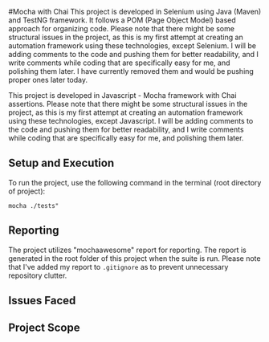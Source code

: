 ﻿#Mocha with Chai
This project is developed in Selenium using Java (Maven) and TestNG framework. It follows a POM (Page Object Model) based approach for organizing code. Please note that there might be some structural issues in the project, as this is my first attempt at creating an automation framework using these technologies, except Selenium. I will be adding comments to the code and pushing them for better readability,  and I write comments while coding that are specifically easy for me, and polishing them later. I have currently removed them and would be pushing proper ones later today.

This project is developed in Javascript - Mocha framework with Chai assertions. Please note that there might be some structural issues in the project, as this is my first attempt at creating an automation framework using these technologies, except Javascript. I will be adding comments to the code and pushing them for better readability,  and I write comments while coding that are specifically easy for me, and polishing them later.


## Setup and Execution
To run the project, use the following command in the terminal (root directory of project):
```shell
mocha ./tests"
```


## Reporting

The project utilizes "mochaawesome" report for reporting. The report is generated in the root folder of this project when the suite is run. Please note that I've added my report to `.gitignore` as to prevent unnecessary repository clutter.



## Issues Faced



## Project Scope
